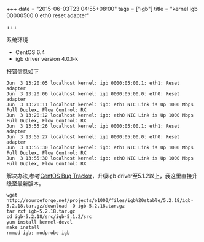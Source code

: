 +++
date = "2015-06-03T23:04:55+08:00"
tags = ["igb"]
title = "kernel igb 00000500 0 eth0 reset adapter"

+++

系统环境

* CentOS 6.4
* igb driver version 4.0.1-k

报错信息如下

	Jun  3 13:20:05 localhost kernel: igb 0000:05:00.1: eth1: Reset adapter
	Jun  3 13:20:06 localhost kernel: igb 0000:05:00.0: eth0: Reset adapter
	Jun  3 13:20:11 localhost kernel: igb: eth1 NIC Link is Up 1000 Mbps Full Duplex, Flow Control: RX
	Jun  3 13:20:12 localhost kernel: igb: eth0 NIC Link is Up 1000 Mbps Full Duplex, Flow Control: RX
	Jun  3 13:55:26 localhost kernel: igb 0000:05:00.1: eth1: Reset adapter
	Jun  3 13:55:27 localhost kernel: igb 0000:05:00.0: eth0: Reset adapter
	Jun  3 13:55:30 localhost kernel: igb: eth1 NIC Link is Up 1000 Mbps Full Duplex, Flow Control: RX
	Jun  3 13:55:30 localhost kernel: igb: eth0 NIC Link is Up 1000 Mbps Full Duplex, Flow Control: RX

解决办法,参考[CentOS Bug Tracker](https://bugs.centos.org/view.php?id=7034)，升级igb driver至5.1.2以上，我这里直接升级至最新版本。

	wget http://sourceforge.net/projects/e1000/files/igb%20stable/5.2.18/igb-5.2.18.tar.gz/download -O igb-5.2.18.tar.gz
	tar zxf igb-5.2.18.tar.gz
	cd igb-5.2.18/src/igb-5.1.2/src
	yum install kernel-devel
	make install
	rmmod igb; modprobe igb
